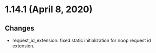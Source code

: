1.14.1 (April 8, 2020)
======================

Changes
-------

-   request\_id\_extension: fixed static initialization for noop request
    id extension.
